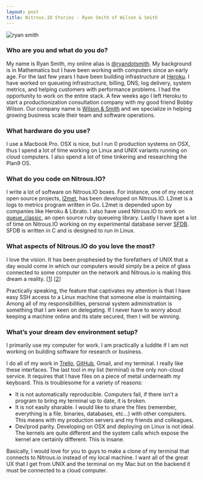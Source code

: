```yaml
---
layout: post
title: Nitrous.IO Stories - Ryan Smith of Wilson & Smith
---
```


<img src="http://f.cl.ly/items/3g20242x1m2D0B352z42/portrait.jpg" alt="ryan smith" />

### Who are you and what do you do?

My name is Ryan Smith, my online alias is [@ryandotsmith](https://twitter.com/ryandotsmith). My background is in Mathematics but I have been working with computers since an early age. For the last few years I have been building infrastructure at [Heroku](http://heroku.com). I have worked on queueing infrastructure, billing, DNS, log delivery, system metrics, and helping customers with performance problems. I had the opportunity to work on the entire stack. A few weeks ago I left Heroku to start a productionization consultation company with my good friend Bobby Wilson. Our company name is [Wilson & Smith](http://wilsonandsmith.com) and we specialize in helping growing business scale their team and software operations.

### What hardware do you use?

I use a Macbook Pro. OSX is nice, but I run 0 production systems on OSX, thus I spend a lot of time working on Linux and UNIX variants running on cloud computers. I also spend a lot of time tinkering and researching the Plan9 OS.

### What do you code on Nitrous.IO?

I write a lot of software on Nitrous.IO boxes. For instance, one of my recent open source projects, [l2met](http://github.com/ryandotsmith/l2met), has been developed on Nitrous.IO. L2met is a logs to metrics program written in Go. L2met is depended upon by companies like Heroku & Librato. I also have used Nitrous.IO to work on [queue_classic](http://github.com/ryandotsmith/queue_classic), an open source ruby queueing library. Lastly I have spet a lot of time on Nitrous.IO working on my experimental database server [SFDB](https://github.com/ryandotsmith/sfdb). SFDB is written in C and is designed to run in Linux.

### What aspects of Nitrous.IO do you love the most?

I love the vision. It has been prophesied by the forefathers of UNIX that a day would come in which our computers would simply be a peice of glass connected to some computer on the network and Nitrous.io is making this dream a reality. \[[1](http://www.youtube.com/watch?v=dsMKJKTOte0&feature=youtu.be&t=58m12s)\] \[[2](http://rob.pike.usesthis.com/)\]

Practically speaking, the feature that captivates my attention is that I have easy SSH access to a Linux machine that someone else is maintaining. Among all of my responsibilities, personal system administration is something that I am keen on delegating. If I never have to worry about keeping a machine online and its state secured, then I will be winning.

### What’s your dream dev environment setup?

I primarily use my computer for work. I am practically a luddite if I am not working on building software for research or business.

I do all of my work in [Trello](http://trello.com), [GitHub](http://github.com), Gmail, and my terminal. I really like these interfaces. The last tool in my list (terminal) is the only non-cloud service. It requires that I have files on a piece of metal underneath my keyboard. This is troublesome for a variety of reasons:

* It is not automatically reproducible. Computers fail, if there isn't a program to bring my terminal up to date, it is broken.
* It is not easily sharable. I would like to share the files (remember, everything is a file. binaries, databases, etc...) with other computers. This means with my production servers and my friends and colleagues.
* Dev/prod parity. Developing on OSX and deploying on Linux is not ideal. The kernels are quite different and the system calls which expose the kernel are certainly different. This is insane.

Basically, I would love for you to guys to make a clone of my terminal that connects to Nitrous.io instead of my local machine. I want all of the great UX that I get from UNIX and the terminal on my Mac but on the backend it must be connected to a cloud computer.


